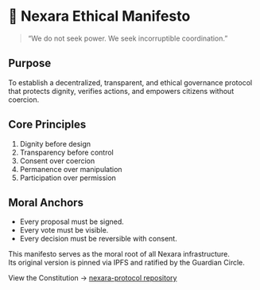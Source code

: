 # 📜 Nexara Ethical Manifesto

> “We do not seek power. We seek incorruptible coordination.”

## Purpose

To establish a decentralized, transparent, and ethical governance protocol that protects dignity, verifies actions, and empowers citizens without coercion.

## Core Principles

1. Dignity before design  
2. Transparency before control  
3. Consent over coercion  
4. Permanence over manipulation  
5. Participation over permission

## Moral Anchors

- Every proposal must be signed.  
- Every vote must be visible.  
- Every decision must be reversible with consent.

This manifesto serves as the moral root of all Nexara infrastructure.  
Its original version is pinned via IPFS and ratified by the Guardian Circle.

View the Constitution → [nexara-protocol repository](https://github.com/mj-nexara/nexara-protocol)
